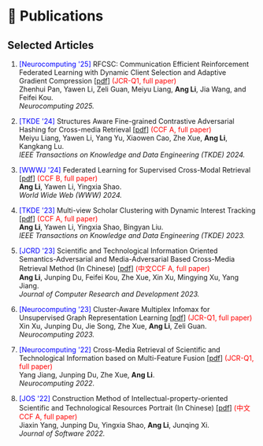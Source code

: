 
# 📝 Publications 

<h2>Selected Articles</h2>
<ol start=1>
  <li>
    <p><font color="blue">[Neurocomputing '25]</font> RFCSC: Communication Efficient Reinforcement Federated Learning with Dynamic Client Selection and Adaptive Gradient Compression [<a href="https://www.sciencedirect.com/science/article/pii/S0925231224014437">pdf</a>] <font color="red">(JCR-Q1, full paper)</font>
      <br>
      Zhenhui Pan, Yawen Li, Zeli Guan, Meiyu Liang, <b>Ang Li</b>, Jia Wang, and Feifei Kou.<br>
      <i>Neurocomputing 2025.</i> <br>
    </p>
  </li>
  <li>
    <p><font color="blue">[TKDE '24]</font> Structures Aware Fine-grained Contrastive Adversarial Hashing for Cross-media Retrieval [<a href="https://ieeexplore.ieee.org/stamp/stamp.jsp?tp=&arnumber=10416208">pdf</a>] <font color="red">(CCF A, full paper)</font>
      <br>
      Meiyu Liang, Yawen Li, Yang Yu, Xiaowen Cao, Zhe Xue, <b>Ang Li</b>, Kangkang Lu.<br>
      <i>IEEE Transactions on Knowledge and Data Engineering (TKDE) 2024.</i> <br>
    </p>
   </li>
  <li>
    <p><font color="blue">[WWWJ '24]</font> Federated Learning for Supervised Cross-Modal Retrieval [<a href="https://link.springer.com/article/10.1007/s11280-024-01249-4">pdf</a>] <font color="red">(CCF B, full paper)</font>
      <br>
      <b>Ang Li</b>, Yawen Li, Yingxia Shao.<br>
      <i>World Wide Web (WWW) 2024.</i> <br>
    </p>
  </li>
  <li>
    <p><font color="blue">[TKDE '23]</font> Multi-view Scholar Clustering with Dynamic Interest Tracking [<a href="https://ieeexplore.ieee.org/stamp/stamp.jsp?tp=&arnumber=10050831">pdf</a>] <font color="red">(CCF A, full paper)</font>
      <br>
      <b>Ang Li</b>, Yawen Li, Yingxia Shao, Bingyan Liu.<br>
      <i>IEEE Transactions on Knowledge and Data Engineering (TKDE) 2023.</i> <br>
    </p>
   </li>
  <li>
    <p><font color="blue">[JCRD '23]</font> Scientific and Technological Information Oriented Semantics-Adversarial and Media-Adversarial Based Cross-Media Retrieval Method (In Chinese) [<a href="https://kns.cnki.net/kcms2/article/abstract?v=GygzKunDVUcjXCaUAXtrnmWBm2Bh2RNWYApvbSCqcJQLB2C1L1pytml4kvjUYSzjTsoIGQ8WeQR6SWM6xgiMhjByYIJSGj9tp0RA9iP7Ub9f5Lx08-I_yYQ74MfTp_0Ebjjz3Tqf915pp8HY3a2_b_QW4nrGmrbowalhkuapgkopAgyYwLEJ8OUihPS9nP_FVgC91inNX8M=&uniplatform=NZKPT&language=CHS">pdf</a>] <font color="red">(中文CCF A, full paper)</font>
      <br>
      <b>Ang Li</b>, Junping Du, Feifei Kou, Zhe Xue, Xin Xu, Mingying Xu, Yang Jiang.<br>
      <i>Journal of Computer Research and Development 2023.</i> <br>
    </p>
   </li>
    <li>
    <p><font color="blue">[Neurocomputing '23]</font> Cluster-Aware Multiplex Infomax for Unsupervised Graph Representation Learning [<a href="https://www.sciencedirect.com/science/article/pii/S0925231223001790">pdf</a>] <font color="red">(JCR-Q1, full paper)</font>
      <br>
      Xin Xu, Junping Du, Jie Song, Zhe Xue, <b>Ang Li</b>, Zeli Guan.<br>
      <i>Neurocomputing 2023.</i> <br>
    </p>
   </li>
  <li>
    <p><font color="blue">[Neurocomputing '22]</font> Cross-Media Retrieval of Scientific and Technological Information based on Multi-Feature Fusion [<a href="https://www.sciencedirect.com/science/article/pii/S0925231222007901">pdf</a>] <font color="red">(JCR-Q1, full paper)</font>
      <br>
      Yang Jiang, Junping Du, Zhe Xue, <b>Ang Li</b>.<br>
      <i>Neurocomputing 2022.</i> <br>
    </p>
   </li>
  <li>
    <p><font color="blue">[JOS '22]</font> Construction Method of Intellectual-property-oriented Scientific and Technological Resources Portrait (In Chinese) [<a href="https://www.jos.org.cn/josen/article/abstract/6483">pdf</a>] <font color="red">(中文CCF A, full paper)</font>
      <br>
      Jiaxin Yang, Junping Du, Yingxia Shao, <b>Ang Li</b>, Junqing Xi.<br>
      <i>Journal of Software 2022.</i> <br>
    </p>
   </li>
</ol>
